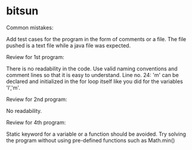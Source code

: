 # bitsun

Common mistakes:

Add test cases for the program in the form of comments or a file.
The file pushed is a text file while a java file was expected.


Review for 1st program:

There is no readability in the code. Use valid naming conventions and comment lines so that it is easy to understand.
Line no. 24: 'm' can be declared and initialized in the for loop itself like you did for the variables 'l','m'.


Review for 2nd program:

No readability.


Review for 4th program:

Static keyword for a variable or a function should be avoided.
Try solving the program without using pre-defined functions such as Math.min()

